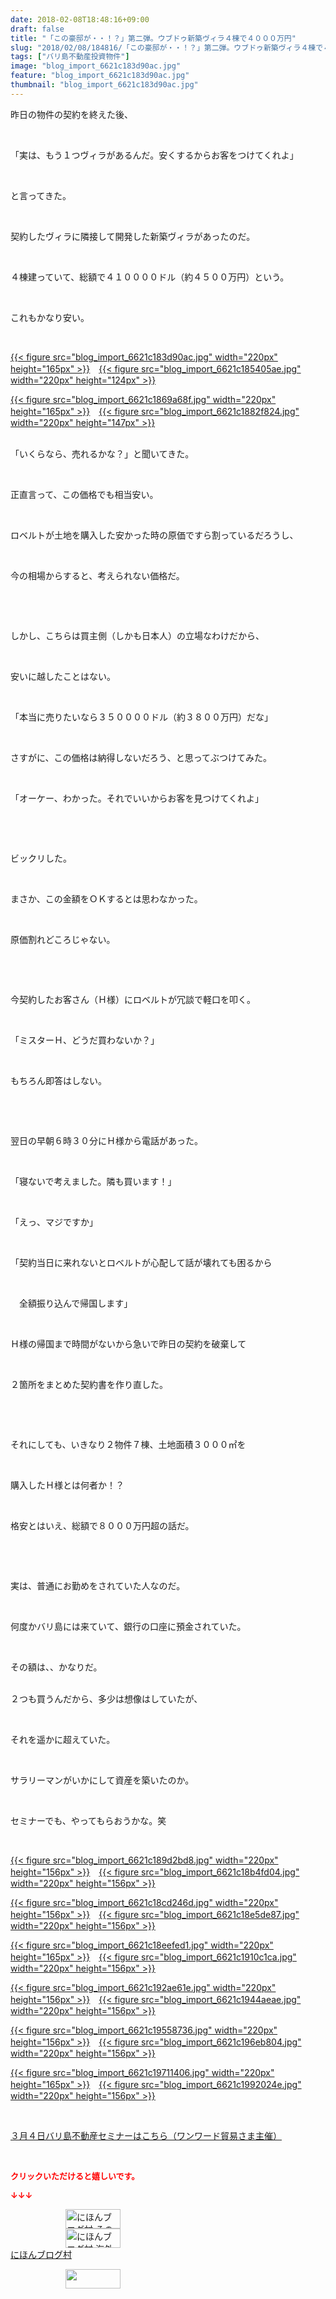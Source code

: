 ```yaml
---
date: 2018-02-08T18:48:16+09:00
draft: false
title: "「この豪邸が・・！？」第二弾。ウブドゥ新築ヴィラ４棟で４０００万円"
slug: "2018/02/08/184816/「この豪邸が・・！？」第二弾。ウブドゥ新築ヴィラ４棟で４０００万円"
tags: ["バリ島不動産投資物件"]
image: "blog_import_6621c183d90ac.jpg"
feature: "blog_import_6621c183d90ac.jpg"
thumbnail: "blog_import_6621c183d90ac.jpg"
---
```

<p>昨日の物件の契約を終えた後、</p><p> </p><p>「実は、もう１つヴィラがあるんだ。安くするからお客をつけてくれよ」</p><p> </p><p>と言ってきた。</p><p> </p><p>契約したヴィラに隣接して開発した新築ヴィラがあったのだ。</p><p> </p><p>４棟建っていて、総額で４１００００ドル（約４５００万円）という。</p><p> </p><p>これもかなり安い。</p><p> </p><p><a href="blog_import_6621c183d90ac.jpg">{{< figure src="blog_import_6621c183d90ac.jpg" width="220px" height="165px" >}}</a>　<a href="blog_import_6621c185405ae.jpg">{{< figure src="blog_import_6621c185405ae.jpg" width="220px" height="124px" >}}</a></p><p><a href="blog_import_6621c1869a68f.jpg">{{< figure src="blog_import_6621c1869a68f.jpg" width="220px" height="165px" >}}</a>　<a href="blog_import_6621c1882f824.jpg">{{< figure src="blog_import_6621c1882f824.jpg" width="220px" height="147px" >}}</a></p><p><br/>「いくらなら、売れるかな？」と聞いてきた。</p><p> </p><p>正直言って、この価格でも相当安い。</p><p> </p><p>ロベルトが土地を購入した安かった時の原価ですら割っているだろうし、</p><p> </p><p>今の相場からすると、考えられない価格だ。</p><p> </p><p> </p><p>しかし、こちらは買主側（しかも日本人）の立場なわけだから、</p><p> </p><p>安いに越したことはない。</p><p> </p><p>「本当に売りたいなら３５００００ドル（約３８００万円）だな」</p><p> </p><p>さすがに、この価格は納得しないだろう、と思ってぶつけてみた。</p><p> </p><p>「オーケー、わかった。それでいいからお客を見つけてくれよ」</p><p> </p><p> </p><p>ビックリした。</p><p> </p><p>まさか、この金額をＯＫするとは思わなかった。</p><p> </p><p>原価割れどころじゃない。</p><p> </p><p> </p><p>今契約したお客さん（Ｈ様）にロベルトが冗談で軽口を叩く。</p><p> </p><p>「ミスターＨ、どうだ買わないか？」</p><p> </p><p>もちろん即答はしない。</p><p> </p><p> </p><p>翌日の早朝６時３０分にＨ様から電話があった。</p><p> </p><p>「寝ないで考えました。隣も買います！」</p><p> </p><p>「えっ、マジですか」</p><p> </p><p>「契約当日に来れないとロベルトが心配して話が壊れても困るから</p><p> </p><p>　全額振り込んで帰国します」</p><p> </p><p>Ｈ様の帰国まで時間がないから急いで昨日の契約を破棄して</p><p> </p><p>２箇所をまとめた契約書を作り直した。</p><p> </p><p> </p><p>それにしても、いきなり２物件７棟、土地面積３０００㎡を</p><p> </p><p>購入したＨ様とは何者か！？</p><p> </p><p>格安とはいえ、総額で８０００万円超の話だ。</p><p> </p><p> </p><p>実は、普通にお勤めをされていた人なのだ。</p><p> </p><p>何度かバリ島には来ていて、銀行の口座に預金されていた。</p><p> </p><p>その額は、、かなりだ。</p><p><br/>２つも買うんだから、多少は想像はしていたが、</p><p> </p><p>それを遥かに超えていた。</p><p> </p><p>サラリーマンがいかにして資産を築いたのか。</p><p> </p><p>セミナーでも、やってもらおうかな。笑</p><p> </p><p><a href="blog_import_6621c189d2bd8.jpg">{{< figure src="blog_import_6621c189d2bd8.jpg" width="220px" height="156px" >}}</a>　<a href="blog_import_6621c18b4fd04.jpg">{{< figure src="blog_import_6621c18b4fd04.jpg" width="220px" height="156px" >}}</a></p><p><a href="blog_import_6621c18cd246d.jpg">{{< figure src="blog_import_6621c18cd246d.jpg" width="220px" height="156px" >}}</a>　<a href="blog_import_6621c18e5de87.jpg">{{< figure src="blog_import_6621c18e5de87.jpg" width="220px" height="156px" >}}</a></p><p><a href="blog_import_6621c18eefed1.jpg">{{< figure src="blog_import_6621c18eefed1.jpg" width="220px" height="165px" >}}</a>　<a href="blog_import_6621c1910c1ca.jpg">{{< figure src="blog_import_6621c1910c1ca.jpg" width="220px" height="156px" >}}</a></p><p><a href="blog_import_6621c192ae61e.jpg">{{< figure src="blog_import_6621c192ae61e.jpg" width="220px" height="156px" >}}</a>　<a href="blog_import_6621c1944aeae.jpg">{{< figure src="blog_import_6621c1944aeae.jpg" width="220px" height="156px" >}}</a></p><p><a href="blog_import_6621c19558736.jpg">{{< figure src="blog_import_6621c19558736.jpg" width="220px" height="156px" >}}</a>　<a href="blog_import_6621c196eb804.jpg">{{< figure src="blog_import_6621c196eb804.jpg" width="220px" height="156px" >}}</a></p><p><a href="blog_import_6621c19711406.jpg">{{< figure src="blog_import_6621c19711406.jpg" width="220px" height="165px" >}}</a>　<a href="blog_import_6621c1992024e.jpg">{{< figure src="blog_import_6621c1992024e.jpg" width="220px" height="156px" >}}</a></p><p> </p><p><a href="index.html" target="_blank">３月４日バリ島不動産セミナーはこちら（ワンワード貿易さま主催）</a></p><p> </p><p><font color="#ff0000" size="2"><strong>クリックいただけると嬉しいです。</strong></font></p><p><font color="#ff0000" size="2"><strong>↓↓↓</strong></font></p><p><a href="ranking.html?p_cid=01260127" id="&amp;blogmura_banner" target="_blank"><img alt="にほんブログ村 その他生活ブログ 不動産投資へ" border="0" height="31" src="data:image/svg+xml;charset=utf-8,%3Csvg%20xmlns%3D%22http%3A%2F%2Fwww.w3.org%2F2000%2Fsvg%22%20title%3D%22Placeholder%20for%20Images%22%20role%3D%22presentation%22%20viewBox%3D%220%200%2088%2031%22%20%2F%3E" width="88" data-src="https://img-proxy.blog-video.jp/images?url=http%3A%2F%2Flife.blogmura.com%2Fhudousantoushi%2Fimg%2Fhudousantoushi88_31.gif" style="aspect-ratio: auto 88 / 31;"/><noscript><img alt="にほんブログ村 その他生活ブログ 不動産投資へ" border="0" height="31" src="https://img-proxy.blog-video.jp/images?url=http%3A%2F%2Flife.blogmura.com%2Fhudousantoushi%2Fimg%2Fhudousantoushi88_31.gif" width="88"></noscript></a><br/><a href="ranking.html?p_cid=01260127" target="_blank"><img alt="にほんブログ村 海外生活ブログ バリ島情報へ" border="0" height="31" src="data:image/svg+xml;charset=utf-8,%3Csvg%20xmlns%3D%22http%3A%2F%2Fwww.w3.org%2F2000%2Fsvg%22%20title%3D%22Placeholder%20for%20Images%22%20role%3D%22presentation%22%20viewBox%3D%220%200%2088%2031%22%20%2F%3E" width="88" data-src="https://img-proxy.blog-video.jp/images?url=http%3A%2F%2Foverseas.blogmura.com%2Fbali%2Fimg%2Fbali88_31.gif" style="aspect-ratio: auto 88 / 31;"/><noscript><img alt="にほんブログ村 海外生活ブログ バリ島情報へ" border="0" height="31" src="https://img-proxy.blog-video.jp/images?url=http%3A%2F%2Foverseas.blogmura.com%2Fbali%2Fimg%2Fbali88_31.gif" width="88"></noscript></a><br/><a href="ranking.html?p_cid=01260127" target="_blank">にほんブログ村</a></p><p><a href="link.php?1804582" title="人気ブログランキングへ"><img border="0" height="31" src="data:image/svg+xml;charset=utf-8,%3Csvg%20xmlns%3D%22http%3A%2F%2Fwww.w3.org%2F2000%2Fsvg%22%20title%3D%22Placeholder%20for%20Images%22%20role%3D%22presentation%22%20viewBox%3D%220%200%2088%2031%22%20%2F%3E" width="88" data-src="https://blog.with2.net/img/banner/banner_22.gif" style="aspect-ratio: auto 88 / 31;"/><noscript><img border="0" height="31" src="https://blog.with2.net/img/banner/banner_22.gif" width="88"></noscript></a></p><p> </p>

